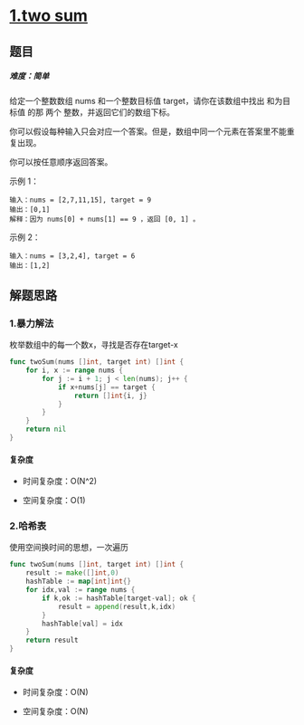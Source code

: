 # [1.two sum](https://leetcode-cn.com/problems/two-sum/)

## 题目

##### 难度：简单

给定一个整数数组 nums 和一个整数目标值 target，请你在该数组中找出 和为目标值 的那 两个 整数，并返回它们的数组下标。

你可以假设每种输入只会对应一个答案。但是，数组中同一个元素在答案里不能重复出现。

你可以按任意顺序返回答案。



示例 1：

~~~
输入：nums = [2,7,11,15], target = 9
输出：[0,1]
解释：因为 nums[0] + nums[1] == 9 ，返回 [0, 1] 。
~~~

示例 2：

~~~
输入：nums = [3,2,4], target = 6
输出：[1,2]
~~~



## 解题思路

### 1.暴力解法

枚举数组中的每一个数x，寻找是否存在target-x

~~~go
func twoSum(nums []int, target int) []int {
    for i, x := range nums {
        for j := i + 1; j < len(nums); j++ {
            if x+nums[j] == target {
                return []int{i, j}
            }
        }
    }
    return nil
}
~~~

#### 复杂度

- 时间复杂度：O(N^2)

- 空间复杂度：O(1)

### 2.哈希表

使用空间换时间的思想，一次遍历

~~~go
func twoSum(nums []int, target int) []int {
    result := make([]int,0)
    hashTable := map[int]int{}
    for idx,val := range nums {
        if k,ok := hashTable[target-val]; ok {
            result = append(result,k,idx)
        }
        hashTable[val] = idx
    }
    return result
}
~~~

#### 复杂度

- 时间复杂度：O(N)

- 空间复杂度：O(N)

